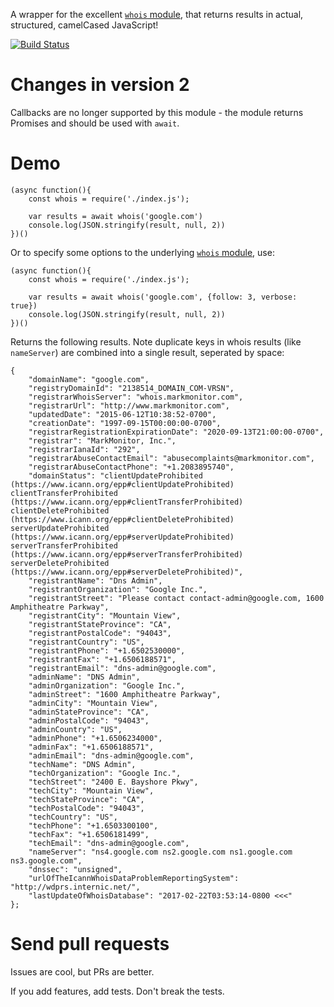 A wrapper for the excellent [`whois` module](https://www.npmjs.com/package/whois), that returns results in actual, structured, camelCased JavaScript!

[![Build Status](https://travis-ci.org/mikemaccana/whois-json.svg?branch=master)](https://travis-ci.org/mikemaccana/whois-json)

# Changes in version 2

Callbacks are no longer supported by this module - the module returns Promises and should be used with `await`.

# Demo

	(async function(){
		const whois = require('./index.js');

		var results = await whois('google.com')
		console.log(JSON.stringify(result, null, 2))
	})()

Or to specify some options to the underlying [`whois` module](https://www.npmjs.com/package/whois), use:

	(async function(){
		const whois = require('./index.js');

		var results = await whois('google.com', {follow: 3, verbose: true})
		console.log(JSON.stringify(result, null, 2))
	})()


Returns the following results. Note duplicate keys in whois results (like `nameServer`) are combined into a single result, seperated by space:

	{
		"domainName": "google.com",
		"registryDomainId": "2138514_DOMAIN_COM-VRSN",
		"registrarWhoisServer": "whois.markmonitor.com",
		"registrarUrl": "http://www.markmonitor.com",
		"updatedDate": "2015-06-12T10:38:52-0700",
		"creationDate": "1997-09-15T00:00:00-0700",
		"registrarRegistrationExpirationDate": "2020-09-13T21:00:00-0700",
		"registrar": "MarkMonitor, Inc.",
		"registrarIanaId": "292",
		"registrarAbuseContactEmail": "abusecomplaints@markmonitor.com",
		"registrarAbuseContactPhone": "+1.2083895740",
		"domainStatus": "clientUpdateProhibited (https://www.icann.org/epp#clientUpdateProhibited) clientTransferProhibited (https://www.icann.org/epp#clientTransferProhibited) clientDeleteProhibited (https://www.icann.org/epp#clientDeleteProhibited) serverUpdateProhibited (https://www.icann.org/epp#serverUpdateProhibited) serverTransferProhibited (https://www.icann.org/epp#serverTransferProhibited) serverDeleteProhibited (https://www.icann.org/epp#serverDeleteProhibited)",
		"registrantName": "Dns Admin",
		"registrantOrganization": "Google Inc.",
		"registrantStreet": "Please contact contact-admin@google.com, 1600 Amphitheatre Parkway",
		"registrantCity": "Mountain View",
		"registrantStateProvince": "CA",
		"registrantPostalCode": "94043",
		"registrantCountry": "US",
		"registrantPhone": "+1.6502530000",
		"registrantFax": "+1.6506188571",
		"registrantEmail": "dns-admin@google.com",
		"adminName": "DNS Admin",
		"adminOrganization": "Google Inc.",
		"adminStreet": "1600 Amphitheatre Parkway",
		"adminCity": "Mountain View",
		"adminStateProvince": "CA",
		"adminPostalCode": "94043",
		"adminCountry": "US",
		"adminPhone": "+1.6506234000",
		"adminFax": "+1.6506188571",
		"adminEmail": "dns-admin@google.com",
		"techName": "DNS Admin",
		"techOrganization": "Google Inc.",
		"techStreet": "2400 E. Bayshore Pkwy",
		"techCity": "Mountain View",
		"techStateProvince": "CA",
		"techPostalCode": "94043",
		"techCountry": "US",
		"techPhone": "+1.6503300100",
		"techFax": "+1.6506181499",
		"techEmail": "dns-admin@google.com",
		"nameServer": "ns4.google.com ns2.google.com ns1.google.com ns3.google.com",
		"dnssec": "unsigned",
		"urlOfTheIcannWhoisDataProblemReportingSystem": "http://wdprs.internic.net/",
		"lastUpdateOfWhoisDatabase": "2017-02-22T03:53:14-0800 <<<"
	};

# Send pull requests

Issues are cool, but PRs are better. 

If you add features, add tests. Don't break the tests.